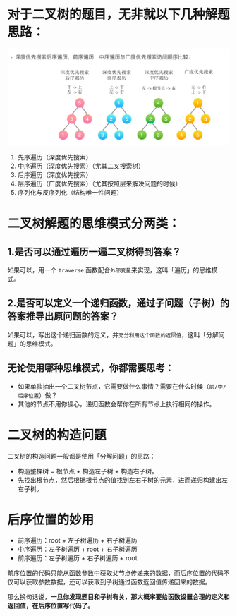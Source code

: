 

# 对于二叉树的题目，无非就以下几种解题思路：
![](.二叉树问题方法总结_images/二叉树遍历方法总结.png)
1. 先序遍历（深度优先搜索）
2. 中序遍历（深度优先搜索）（尤其二叉搜索树）
3. 后序遍历（深度优先搜索）
4. 层序遍历（广度优先搜索）（尤其按照层来解决问题的时候）
5. 序列化与反序列化（结构唯一性问题）

# 二叉树解题的思维模式分两类：
## 1.是否可以通过遍历一遍二叉树得到答案？
如果可以，用一个 `traverse` 函数配合`外部变量`来实现，这叫「遍历」的思维模式。

## 2.是否可以定义一个递归函数，通过子问题（子树）的答案推导出原问题的答案？
如果可以，写出这个递归函数的定义，并`充分利用这个函数的返回值`，这叫「分解问题」的思维模式。

## 无论使用哪种思维模式，你都需要思考：
- 如果单独抽出一个二叉树节点，它需要做什么事情？需要在什么时候（`前/中/后序位置`）做？
- 其他的节点不用你操心，递归函数会帮你在所有节点上执行相同的操作。


# 二叉树的构造问题
二叉树的构造问题一般都是使用「分解问题」的思路：
- 构造整棵树 = 根节点 + 构造左子树 + 构造右子树。
- 先找出根节点，然后根据根节点的值找到左右子树的元素，进而递归构建出左右子树。

# 后序位置的妙用
- 前序遍历：root + 左子树遍历 + 右子树遍历
- 中序遍历：左子树遍历 + root + 右子树遍历
- 前序遍历：左子树遍历 + 右子树遍历 + root

前序位置的代码只能从函数参数中获取父节点传递来的数据，而后序位置的代码不仅可以获取参数数据，还可以获取到子树通过函数返回值传递回来的数据。

那么换句话说，**一旦你发现题目和子树有关，那大概率要给函数设置合理的定义和返回值，在后序位置写代码了。**
